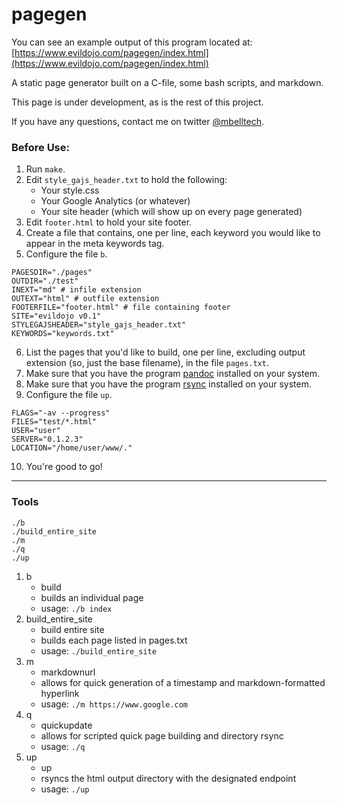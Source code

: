 # pagegen

You can see an example output of this program located at: [https://www.evildojo.com/pagegen/index.html](https://www.evildojo.com/pagegen/index.html)

A static page generator built on a C-file, some bash scripts, and markdown.

This page is under development, as is the rest of this project.

If you have any questions, contact me on twitter [\@mbelltech](https://www.twitter.com/mbelltech).

### Before Use:

1. Run `make`.
2. Edit `style_gajs_header.txt` to hold the following:
    - Your style.css
    - Your Google Analytics (or whatever)
    - Your site header (which will show up on every page generated)
3. Edit `footer.html` to hold your site footer.
4. Create a file that contains, one per line, each keyword you would like to appear in the meta keywords tag.
5. Configure the file `b`.

```
PAGESDIR="./pages"
OUTDIR="./test"
INEXT="md" # infile extension
OUTEXT="html" # outfile extension
FOOTERFILE="footer.html" # file containing footer
SITE="evildojo v0.1"
STYLEGAJSHEADER="style_gajs_header.txt"
KEYWORDS="keywords.txt"
```
6. List the pages that you'd like to build, one per line, excluding output extension (so, just the base filename), in the file `pages.txt`. 
7. Make sure that you have the program [pandoc](https://pandoc.org/) installed on your system.
8. Make sure that you have the program [rsync](https://rsync.samba.org/) installed on your system.
9. Configure the file `up`.

```
FLAGS="-av --progress"
FILES="test/*.html"
USER="user"
SERVER="0.1.2.3"
LOCATION="/home/user/www/."
```
10. You're good to go!

-----

### Tools

```
./b
./build_entire_site
./m
./q
./up
```

1. b
    - build
    - builds an individual page
    - usage: `./b index`
2. build\_entire\_site 
    - build entire site
    - builds each page listed in pages.txt
    - usage: `./build_entire_site` 
3. m
    - markdownurl
    - allows for quick generation of a timestamp and markdown-formatted hyperlink
    - usage: `./m https://www.google.com`
4. q
    - quickupdate
    - allows for scripted quick page building and directory rsync
    - usage: `./q`
5. up
    - up
    - rsyncs the html output directory with the designated endpoint
    - usage: `./up`

